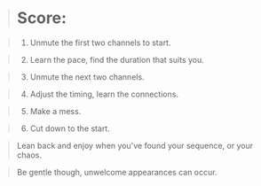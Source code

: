 ># Score:

>1. Unmute the first two channels to start.

>2. Learn the pace, find the duration that suits you.

>3. Unmute the next two channels.

>4. Adjust the timing, learn the connections.

>5. Make a mess.

>6. Cut down to the start.

>Lean back and enjoy when you've found your sequence, or your chaos.

>Be gentle though, unwelcome appearances can occur.
